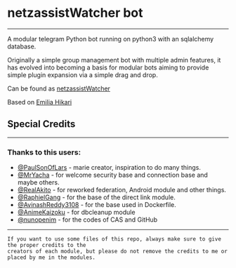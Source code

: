 # netzassistWatcher bot
----------

A modular telegram Python bot running on python3 with an sqlalchemy database.

Originally a simple group management bot with multiple admin features, it has evolved into becoming 
a basis for modular bots aiming to provide simple plugin expansion via a simple drag and drop.

Can be found as [netzassistWatcher](https://t.me/fortifyingbot)

Based on [Emilia Hikari](https://github.com/AyraHikari/EmiliaHikari)

## Special Credits
----------

### Thanks to this users:
* [@PaulSonOfLars](https://github.com/PaulSonOfLars) - marie creator, inspiration to do many things.
* [@MrYacha](https://github.com/MrYacha) - for welcome security base and connection base and maybe others.
* [@RealAkito](https://github.com/RealAkito) - for reworked federation, Android module and other things.
* [@RaphielGang](https://github.com/RaphielGang) - for the base of the direct link module.
* [@AvinashReddy3108](https://github.com/AvinashReddy3108) - for the base used in Dockerfile.
* [@AnimeKaizoku](https://github.com/AnimeKaizoku) - for dbcleanup module
* [@nunopenim](https://github.com/nunopenim) - for the codes of CAS and GitHub

----------
```
If you want to use some files of this repo, always make sure to give the proper credits to the 
creators of each module, but please do not remove the credits to me or placed by me in the modules.
```

